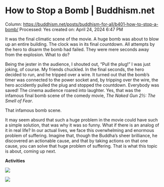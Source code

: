 # How to Stop a Bomb | Buddhism.net

Column: https://buddhism.net/posts/buddhism-for-all/b401-how-to-stop-a-bomb/
Processed: Yes
created on: April 24, 2024 6:47 PM

It was the final climatic scene of the movie. A huge bomb was about to blow up an entire building. The clock was in its final countdown. All attempts by the hero to disarm the bomb had failed. They were mere seconds away from the explosion. What to do?

Being the jester in the audience, I shouted out, “Pull the plug!” I was just joking, of course. My friends chuckled. In the final seconds, the hero decided to run, and he tripped over a wire. It turned out that the bomb’s timer was connected to the power socket and, by tripping over the wire, the hero accidently pulled the plug and stopped the countdown. Everybody was saved! The cinema audience roared into laughter. Yes, that was the infamous final bomb scene of the comedy movie, *The Naked Gun 2½: The Smell of Fear*.

That infamous bomb scene.

It may seem absurd that such a huge problem in the movie could have such a simple solution, that was why it was so funny. What if there is an analog of it in real life? In our actual lives, we face this overwhelming and enormous problem of suffering. Imagine that, though the Buddha’s sheer brilliance, he discovered an actionable cause, and that by taking actions on that one cause, you can solve that huge problem of suffering. That is what this topic is about, coming up next.

**Activities**

![](https://buddhism.net/wp-content/uploads/2023/12/b4a_blurbs_joan_halifax.jpg)

![](https://buddhism.net/wp-content/uploads/2022/02/20120201_1_0167-96x96.jpg)